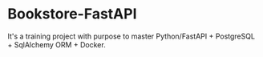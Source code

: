 # Bookstore-FastAPI
It's a training project with purpose to master Python/FastAPI + PostgreSQL + SqlAlchemy ORM + Docker.
